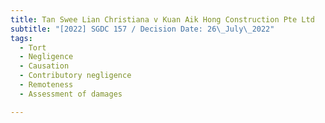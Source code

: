 ```yaml
---
title: Tan Swee Lian Christiana v Kuan Aik Hong Construction Pte Ltd
subtitle: "[2022] SGDC 157 / Decision Date: 26\_July\_2022"
tags:
  - Tort
  - Negligence
  - Causation
  - Contributory negligence
  - Remoteness
  - Assessment of damages

---
```

